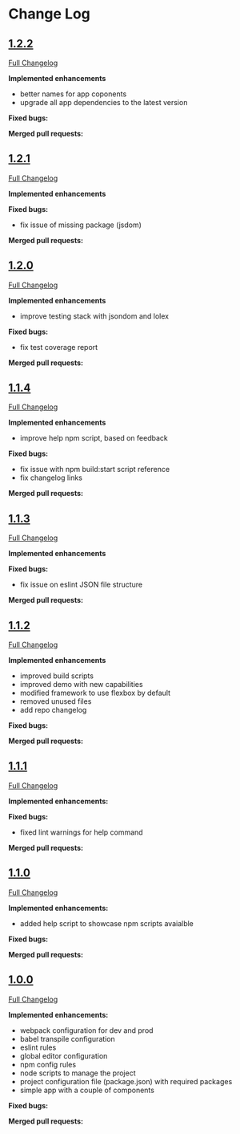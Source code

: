 # Change Log

## [1.2.2](https://gitlab.com/abreu.marcos/react-komenci/tags/1.2.2)
[Full Changelog](https://gitlab.com/abreu.marcos/react-komenci/tags/1.2.2)

**Implemented enhancements**
- better names for app coponents
- upgrade all app dependencies to the latest version

**Fixed bugs:**

**Merged pull requests:**



## [1.2.1](https://gitlab.com/abreu.marcos/react-komenci/tags/1.2.1)
[Full Changelog](https://gitlab.com/abreu.marcos/react-komenci/tags/1.2.1)

**Implemented enhancements**

**Fixed bugs:**
- fix issue of missing package (jsdom)

**Merged pull requests:**



## [1.2.0](https://gitlab.com/abreu.marcos/react-komenci/tags/1.2.0)
[Full Changelog](https://gitlab.com/abreu.marcos/react-komenci/tags/1.2.0)

**Implemented enhancements**
- improve testing stack with jsondom and lolex

**Fixed bugs:**
- fix test coverage report

**Merged pull requests:**



## [1.1.4](https://gitlab.com/abreu.marcos/react-komenci/tags/1.1.4)
[Full Changelog](https://gitlab.com/abreu.marcos/react-komenci/tags/1.1.4)

**Implemented enhancements**
- improve help npm script, based on feedback

**Fixed bugs:**
- fix issue with npm build:start script reference
- fix changelog links

**Merged pull requests:**



## [1.1.3](https://gitlab.com/abreu.marcos/react-komenci/tags/1.1.3)
[Full Changelog](https://gitlab.com/abreu.marcos/react-komenci/tags/1.1.3)

**Implemented enhancements**

**Fixed bugs:**
- fix issue on eslint JSON file structure

**Merged pull requests:**



## [1.1.2](https://gitlab.com/abreu.marcos/react-komenci/tags/1.1.2)
[Full Changelog](https://gitlab.com/abreu.marcos/react-komenci/tags/1.1.2)

**Implemented enhancements**
- improved build scripts
- improved demo with new capabilities
- modified framework to use flexbox by default
- removed unused files
- add repo changelog

**Fixed bugs:**

**Merged pull requests:**



## [1.1.1](https://gitlab.com/abreu.marcos/react-komenci/tags/1.1.1)
[Full Changelog](https://gitlab.com/abreu.marcos/react-komenci/tags/1.1.1)

**Implemented enhancements:**

**Fixed bugs:**
- fixed lint warnings for help command

**Merged pull requests:**



## [1.1.0](https://gitlab.com/abreu.marcos/react-komenci/tags/1.1.0)
[Full Changelog](https://gitlab.com/abreu.marcos/react-komenci/tags/1.1.0)

**Implemented enhancements:**
- added help script to showcase npm scripts avaialble

**Fixed bugs:**

**Merged pull requests:**



## [1.0.0](https://gitlab.com/abreu.marcos/react-komenci/tags/1.0.0)
[Full Changelog](https://gitlab.com/abreu.marcos/react-komenci/tags/1.0.0)

**Implemented enhancements:**

- webpack configuration for dev and prod
- babel transpile configuration
- eslint rules
- global editor configuration
- npm config rules
- node scripts to manage the project
- project configuration file (package.json) with required packages
- simple app with a couple of components

**Fixed bugs:**

**Merged pull requests:**
